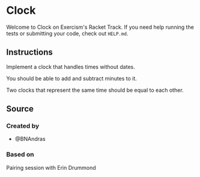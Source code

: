 # Clock

Welcome to Clock on Exercism's Racket Track.
If you need help running the tests or submitting your code, check out `HELP.md`.

## Instructions

Implement a clock that handles times without dates.

You should be able to add and subtract minutes to it.

Two clocks that represent the same time should be equal to each other.

## Source

### Created by

- @BNAndras

### Based on

Pairing session with Erin Drummond